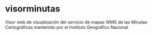 # visorminutas
Visor web de visualización del servicio de mapas WMS  de las Minutas Cartográficas mantenido por el Instituto Geográfico Nacional
